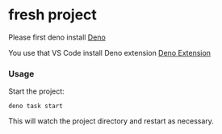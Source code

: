 # fresh project

Please first deno install
[Deno](https://deno.land/#installation)

You use that VS Code install Deno extension
[Deno Extension](https://marketplace.visualstudio.com/items?itemName=denoland.vscode-deno)

### Usage

Start the project:

```
deno task start
```

This will watch the project directory and restart as necessary.

